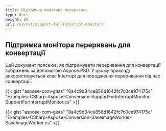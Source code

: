 ```yaml
---
title: Підтримка монітора переривань
type: docs
weight: 80
url: /uk/net/support-for-interrupt-monitor/
---
```


## **Підтримка монітора переривань для конвертації**
Цей документ пояснює, як підтримувати переривання для конвертації зображень за допомогою Aspose.PSD. У цьому прикладі використовується клас Interrupt для породження переривання під час конвертації.


{{< gist "aspose-com-gists" "8a4c9d34ce856d1642fc7c0ce974175c" "Examples-CSharp-Aspose-Conversion-SupportForInterruptMonitor-SupportForInterruptMonitor.cs" >}}

{{< gist "aspose-com-gists" "8a4c9d34ce856d1642fc7c0ce974175c" "Examples-CSharp-Aspose-Conversion-SaveImageWorker-SaveImageWorker.cs" >}}
